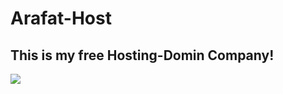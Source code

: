 # Arafat-Host
## This is my free Hosting-Domin Company!
[![](https://opencollective.com/html-react-parser/contributors.svg?width=890&button=false)](https://github.com/proarafat/host/graphs/contributors)
